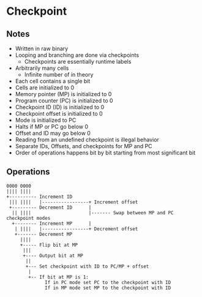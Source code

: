 # Checkpoint

## Notes

- Written in raw binary
- Looping and branching are done via checkpoints
  - Checkpoints are essentially runtime labels
- Arbitrarily many cells
  - Infinite number of in theory
- Each cell contains a single bit
- Cells are initialized to 0
- Memory pointer (MP) is initialized to 0
- Program counter (PC) is initialized to 0
- Checkpoint ID (ID) is initialized to 0
- Checkpoint offset is initialized to 0
- Mode is initialized to PC
- Halts if MP or PC go below 0
- Offset and ID may go below 0
- Reading from an undefined checkpoint is illegal behavior
- Separate IDs, Offsets, and checkpoints for MP and PC
- Order of operations happens bit by bit starting from most significant bit

## Operations

```
0000 0000
|||| ||||
+---------- Increment ID
 ||| ||||   |-----------------+ Increment offset
 +--------- Decrement ID      |
  || ||||                     |------- Swap between MP and PC checkpoint modes
  +-------- Increment MP      |
   | ||||   |-----------------+ Decrement offset
   +------- Decrement MP
     ||||
     +----- Flip bit at MP
      |||
      +---- Output bit at MP
       ||
       +--- Set checkpoint with ID to PC/MP + offset
        |
        +-- If bit at MP is 1:
              If in PC mode set PC to the checkpoint with ID
              If in MP mode set MP to the checkpoint with ID
```
